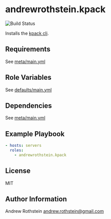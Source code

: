 andrewrothstein.kpack
=========

![Build Status](https://github.com/andrewrothstein/ansible-kpack/actions/workflows/build.yml/badge.svg)

Installs the [kpack cli](https://github.com/buildpacks-community/kpack-cli).

Requirements
------------

See [meta/main.yml](meta/main.yml)

Role Variables
--------------

See [defaults/main.yml](defaults/main.yml)

Dependencies
------------

See [meta/main.yml](meta/main.yml)

Example Playbook
----------------

```yml
- hosts: servers
  roles:
    - andrewrothstein.kpack
```

License
-------

MIT

Author Information
------------------

Andrew Rothstein <andrew.rothstein@gmail.com>
